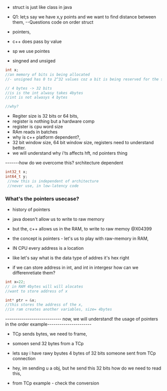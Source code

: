 - struct is just like class in java
- Q1: let;s say we have x,y points and we want to find distance between them,
--Questions code on order struct
- pointers, 
- c++ does pass by value
- sp we use pointes

- singned and unsiged 
```cpp
int x;
//an memory of bits is being allocated
//- unsigned has 0 to 2^32 values coz a bit is being reserved for the sign 

// 4 bytes -> 32 bits
//is is the int alwasy takes 4bytes
//int is not alwasys 4 bytes

//why?

```

- Regiter size is 32 bits or 64 bits, 
- register is nothing but a hardware comp
- register is cpu word size
- RAm reads in batches
- why is c++ platform dependent?,
- 32 bit window size, 64 bit window size, registers need to understand better.
- we will understand why i'ts affects hft, nd pointers thing

-------how do we overcome this? srchitecture dependent 

```cpp
int32_t x;
int64_t y;
 //now this is independent of architecture
 //never use, in low-latency code
```

### What's the pointers usecase?
- history of pointers

- java doesn't allow us  to write to raw memory
- but the, c++ allows us in the RAM, to write to raw memoy @X04399 
- the concept is pointers - let's us to play with raw-memory in RAM, 

- IN CPU every address is a location
- like let's say what is the data type of addres it's hex right
- if we can store address in int, and int in intergesr how can we differenretiate them?

```cpp
int x=22;
// in RAM 4bytes will will alocates
//want to store address of x 

int* ptr = &x;
//this stores the address of the x,
//in ram creates another variables, size= 4bytes 
```
---------------------------- now, we will understand! the usage of pointers in the order example----------------------


- TCp sends bytes, we need to frame, 
- somoen send 32 bytes from a TCp 
- lets say i have rawy byutes 4 bytes of 32 bits
someone sent from TCp connection
- hey, im sending u a obj, but he send this 32 bits how do we need to read this, 

- from TCp example - check the conversion
